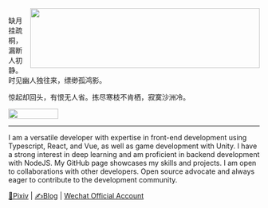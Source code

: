 <img src="https://github-readme-stats.vercel.app/api?username=RiverTwilight&show_icons=true&icon_color=0366d6&bg_color=ffffff&hide_title=true&hide=contribs&include_all_commits=true" align="right" height="120" width="460">

缺月挂疏桐，漏断人初静。时见幽人独往来，缥缈孤鸿影。

惊起却回头，有恨无人省。拣尽寒枝不肯栖，寂寞沙洲冷。

<img src="https://komarev.com/ghpvc/?username=rivertwilight" height="20" width="100">

<hr />

I am a versatile developer with expertise in front-end development using Typescript, React, and Vue, as well as game development with Unity. I have a strong interest in deep learning and am proficient in backend development with NodeJS. My GitHub page showcases my skills and projects. I am open to collaborations with other developers. Open source advocate and always eager to contribute to the development community.

[🎨Pixiv](https://www.pixiv.net/en/users/35572742) | [✍️Blog](https://rene.wang) | [Wechat Official Account]()

